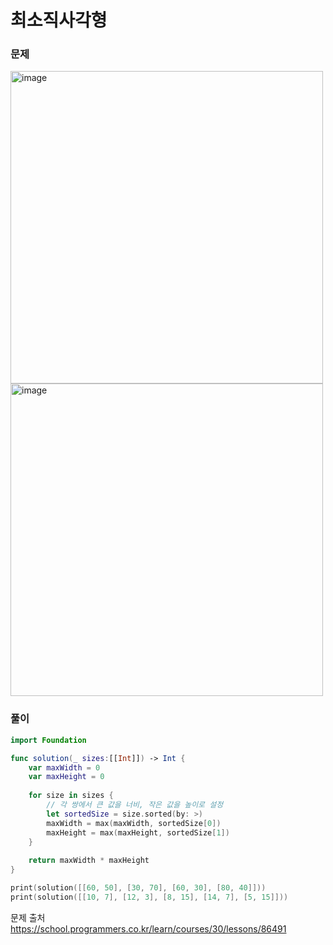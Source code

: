# 최소직사각형


### 문제
<img width="500" alt="image" src="https://github.com/user-attachments/assets/69d73775-284d-4d91-8a0c-9f25a532d533">
<img width="500" alt="image" src="https://github.com/user-attachments/assets/395f46e8-8371-4375-bf61-2f8cb5a3f2ca">


### 풀이 <br>
```swift 
import Foundation

func solution(_ sizes:[[Int]]) -> Int {
    var maxWidth = 0
    var maxHeight = 0
    
    for size in sizes {
        // 각 쌍에서 큰 값을 너비, 작은 값을 높이로 설정
        let sortedSize = size.sorted(by: >)
        maxWidth = max(maxWidth, sortedSize[0])
        maxHeight = max(maxHeight, sortedSize[1])
    }
    
    return maxWidth * maxHeight
}

print(solution([[60, 50], [30, 70], [60, 30], [80, 40]]))
print(solution([[10, 7], [12, 3], [8, 15], [14, 7], [5, 15]]))


```


문제 출처 <br>
https://school.programmers.co.kr/learn/courses/30/lessons/86491
